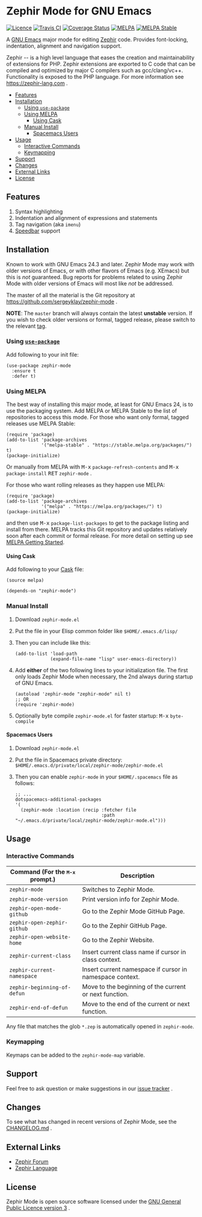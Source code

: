 # Zephir Mode for GNU Emacs

[![Licence](https://img.shields.io/badge/license-GPL_3-green.svg)](https://www.gnu.org/licenses/gpl-3.0.txt)
[![Travis CI](https://travis-ci.org/sergeyklay/zephir-mode.svg?branch=master)](https://travis-ci.org/sergeyklay/zephir-mode)
[![Coverage Status](https://coveralls.io/repos/github/sergeyklay/zephir-mode/badge.svg?branch=HEAD)](https://coveralls.io/github/sergeyklay/zephir-mode?branch=HEAD)
[![MELPA](https://melpa.org/packages/zephir-mode-badge.svg)](https://melpa.org/#/zephir-mode)
[![MELPA Stable](https://stable.melpa.org/packages/zephir-mode-badge.svg)](https://stable.melpa.org/#/zephir-mode)

A [GNU Emacs][emacs] major mode for editing [Zephir][zephir] code.
Provides font-locking, indentation, alignment and navigation support.

Zephir -- is a high level language that eases the creation and
maintainability of extensions for PHP.  Zephir extensions are
exported to C code that can be compiled and optimized by major C
compilers such as gcc/clang/vc++.  Functionality is exposed to the
PHP language. For more information see https://zephir-lang.com .

- [Features](#features)
- [Installation](#installation)
  - [Using `use-package`](#using-use-package)
  - [Using MELPA](#using-melpa)
     - [Using Cask](#using-cask)
  - [Manual Install](#manual-install)
     - [Spacemacs Users](#spacemacs-users)
- [Usage](#usage)
  - [Interactive Commands](#interactive-commands)
  - [Keymapping](#keymapping)
- [Support](#support)
- [Changes](#changes)
- [External Links](#external-links)
- [License](#license)

## Features

1. Syntax highlighting
2. Indentation and alignment of expressions and statements
3. Tag navigation (aka `imenu`)
4. [Speedbar][speedbar] support

## Installation

Known to work with GNU Emacs 24.3 and later. Zephir Mode may work with older
versions of Emacs, or with other flavors of Emacs (e.g. XEmacs) but this is
_not_ guaranteed. Bug reports for problems related to using Zephir Mode with
older versions of Emacs will most like _not_ be addressed.

The master of all the material is the Git repository at
https://github.com/sergeyklay/zephir-mode .

**NOTE**: The `master` branch will always contain the latest **unstable**
version. If you wish to check older versions or formal, tagged release, please
switch to the relevant [tag][tags].

### Using [`use-package`](https://github.com/jwiegley/use-package)

Add following to your init file:

```elisp
(use-package zephir-mode
  :ensure t
  :defer t)
```

### Using MELPA

The best way of installing this major mode, at least for GNU Emacs 24, is to
use the packaging system. Add MELPA or MELPA Stable to the list of repositories
to access this mode. For those who want only formal, tagged releases use
MELPA Stable:

```elisp
(require 'package)
(add-to-list 'package-archives
             '("melpa-stable" . "https://stable.melpa.org/packages/") t)
(package-initialize)
```

Or manually from MELPA with <kbd>M-x</kbd> `package-refresh-contents` and
<kbd>M-x</kbd> `package-install` <kbd>RET</kbd> `zephir-mode` .

For those who want rolling releases as they happen use MELPA:

```elisp
(require 'package)
(add-to-list 'package-archives
             '("melpa" . "https://melpa.org/packages/") t)
(package-initialize)
```

and then use <kbd>M-x</kbd> `package-list-packages` to get to the
package listing and install from there. MELPA tracks this Git repository and
updates relatively soon after each commit or formal release. For more detail on
setting up see [MELPA Getting Started][getting-started].

#### Using Cask

Add following to your [Cask](http://cask.github.io/) file:

```elisp
(source melpa)

(depends-on "zephir-mode")
```

### Manual Install

1. Download `zephir-mode.el`

2. Put the file in your Elisp common folder like `$HOME/.emacs.d/lisp/`

3. Then you can include like this:
   ```elisp
   (add-to-list 'load-path
                (expand-file-name "lisp" user-emacs-directory))
   ```
4. Add **either** of the two following lines to your initialization file.
   The first only loads Zephir Mode when necessary, the 2nd always during
   startup of GNU Emacs.
   ```elisp
   (autoload 'zephir-mode "zephir-mode" nil t)
   ;; OR
   (require 'zephir-mode)
   ```
5. Optionally byte compile `zephir-mode.el` for faster startup:
   <kbd>M-x</kbd> `byte-compile`

#### Spacemacs Users

1. Download `zephir-mode.el`

2. Put the file in Spacemacs private directory:
   `$HOME/.emacs.d/private/local/zephir-mode/zephir-mode.el`

3. Then you can enable `zephir-mode` in your `$HOME/.spacemacs` file as follows:
   ```elisp
   ;; ...
   dotspacemacs-additional-packages
   '(
     (zephir-mode :location (recip :fetcher file
                                   :path "~/.emacs.d/private/local/zephir-mode/zephir-mode.el")))
   ```
## Usage

### Interactive Commands

| Command (For the <kbd>M-x</kbd> prompt.) | Description                                              |
| ---                                      | ---                                                      |
| `zephir-mode`                            | Switches to Zephir Mode.                                 |
| `zephir-mode-version`                    | Print version info for Zephir Mode.                      |
| `zephir-open-mode-github`                | Go to the Zephir Mode GitHub Page.                       |
| `zephir-open-zephir-github`              | Go to the Zephir GitHub Page.                            |
| `zephir-open-website-home`               | Go to the Zephir Website.                                |
| `zephir-current-class`                   | Insert current class name if cursor in class context.    |
| `zephir-current-namespace`               | Insert current namespace if cursor in namespace context. |
| `zephir-beginning-of-defun`              | Move to the beginning of the current or next function.   |
| `zephir-end-of-defun`                    | Move to the end of the current or next function.         |

Any file that matches the glob `*.zep` is automatically opened in `zephir-mode`.

### Keymapping

Keymaps can be added to the `zephir-mode-map` variable.

## Support

Feel free to ask question or make suggestions in our [issue tracker][issues] .

## Changes

To see what has changed in recent versions of Zephir Mode,
see the [CHANGELOG.md][changelog] .

## External Links

* [Zephir Forum][forum]
* [Zephir Language][language]

## License

Zephir Mode is open source software licensed under the
[GNU General Public Licence version 3][license] .

[speedbar]: "https://www.gnu.org/software/emacs/manual/html_node/emacs/Speedbar.html"
[tags]: https://github.com/sergeyklay/zephir-mode/tags
[getting-started]: https://melpa.org/#/getting-started
[emacs]: https://www.gnu.org/software/emacs/
[zephir]: https://zephir-lang.com
[derived-mode]: http://cc-mode.sourceforge.net/derived-mode-ex.el
[changelog]: ./CHANGELOG.mds
[issues]: https://github.com/sergeyklay/zephir-mode/issues
[forum]: https://forum.zephir-lang.com
[language]: https://zephir-lang.com
[license]: https://github.com/sergeyklay/zephir-mode/blob/master/LICENSE
